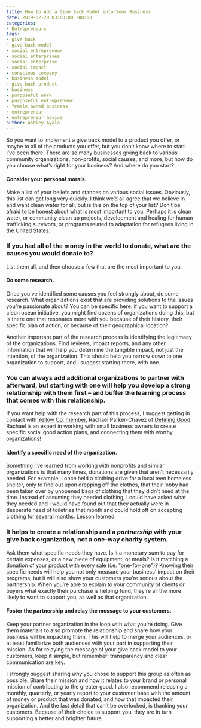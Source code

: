 ```yaml
---
title: How to Add a Give Back Model into Your Business
date: 2019-02-20 03:00:00 -08:00
categories:
- Entrepreneurs
tags:
- give back
- give back model
- social entrepreneur
- social enterprises
- social enterprise
- social impact
- conscious company
- business model
- give back product
- business
- purposeful work
- purposeful entrepreneur
- female owned business
- entrepreneur
- entrepreneur advice
author: Ashley Ayala
---
```


So you want to implement a give back model to a product you offer, or maybe to all of the products you offer, but you don’t know where to start. I’ve been there. There are so many businesses giving back to various community organizations, non-profits, social causes, and more, but how do you choose what’s right for your business? And where do you start? 

#### Consider your personal morals.

Make a list of your beliefs and stances on various social issues. Obviously, this list can get long very quickly. I think we’d all agree that we believe in and want clean water for all, but is this on the top of your list? Don’t be afraid to be honest about what is most important to you. Perhaps it is clean water, or community clean up projects, development and healing for human trafficking survivors, or programs related to adaptation for refugees living in the United States. 

### If you had all of the money in the world to donate, what are the causes you would donate to? 

List them all, and then choose a few that are the most important to you.

#### Do some research.

Once you’ve identified some causes you feel strongly about, do some research. What organizations exist that are providing solutions to the issues you’re passionate about? You can be specific here: if you want to support a clean ocean initiative, you might find dozens of organizations doing this, but is there one that resonates more with you because of their history, their specific plan of action, or because of their geographical location? 

Another important part of the research process is identifying the legitimacy of the organizations. Find reviews, impact reports, and any other information that will help you determine the tangible impact, not just the intention, of the organization. This should help you narrow down to one organization to support, and I suggest starting there, with one. 

### You can always add additional organizations to partner with afterward, but starting with one will help you develop a strong relationship with them first – and buffer the learning process that comes with this relationship. 

If you want help with the research part of this process, I suggest getting in contact with [Yellow Co. member](https://yellowco.co/membership/), Rachael Parker-Chavez of [Defining Good](https://www.defininggood.com/). Rachael is an expert in working with small business owners to create specific social good action plans, and connecting them with worthy organizations!

#### Identify a specific need of the organization.

Something I’ve learned from working with nonprofits and similar organizations is that many times, donations are given that aren’t necessarily needed. For example, I once held a clothing drive for a local teen homeless shelter, only to find out upon dropping off the clothes, that their lobby had been taken over by unopened bags of clothing that they didn’t need at the time. Instead of assuming they needed clothing, I could have asked what they needed and I would have found out that they actually were in desperate need of toiletries that month and could hold off on accepting clothing for several months. Lesson learned. 

### It helps to create a relationship and a _partnership_ with your give back organization, not a one-way charity system. 

Ask them what specific needs they have. Is it a monetary sum to pay for certain expenses, or a new piece of equipment, or meals? Is it matching a donation of your product with every sale (i.e. "one-for-one")? Knowing their specific needs will help you not only measure your business’ impact on their programs, but it will also show your customers you’re serious about the partnership. When you’re able to explain to your community of clients or buyers what exactly their purchase is helping fund, they’re all the more likely to want to support you, as well as that organization. 

#### Foster the partnership and relay the message to your customers.

Keep your partner organization in the loop with what you’re doing. Give them materials to also promote the relationship and share how your business will be impacting them. This will help to merge your audiences, or at least familiarize both audiences with your part in supporting their mission. As for relaying the message of your give back model to your customers, keep it simple, but remember: transparency and clear communication are key. 

I strongly suggest sharing _why_ you chose to support this group as often as possible. Share their mission and how it relates to your brand or personal mission of contributing to the greater good. I also recommend releasing a monthly, quarterly, or yearly report to your customer base with the amount of money or product that was donated, and how that impacted their organization. And the last detail that can’t be overlooked, is thanking your customers. Because of their choice to support you, they are in turn supporting a better and brighter future. 